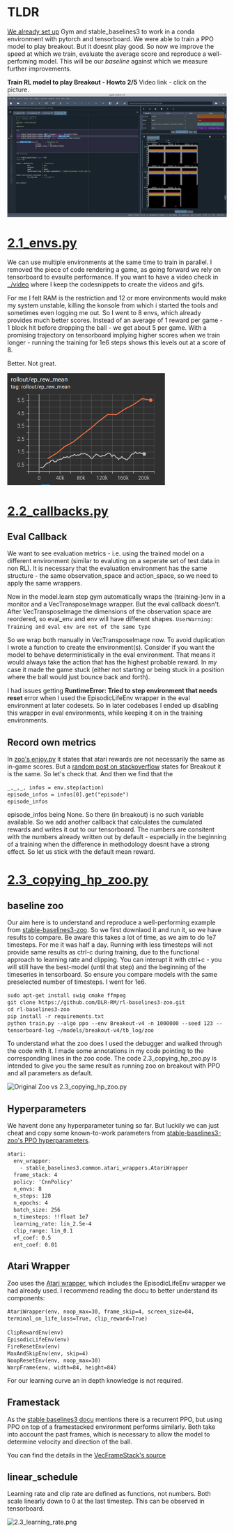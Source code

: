 
# TLDR

[We already set up](../1_gym) Gym and stable_baselines3 to work in a conda environment with pytorch and tensorboard. We were able to train a PPO model to play breakout. But it doesnt play good. So now we improve the speed at which we train, evaluate the average score and reproduce a well-perfoming model. This will be our *baseline* against which we measure further improvements.

**Train RL model to play Breakout - Howto 2/5** Video link - click on the picture.
[![RL Breakout 2/5](../pictures/thumbnails/2_baseline_snapshot.png)](https://youtu.be/RKd13RGI1Yg)

# [2.1_envs.py](./2.1_envs.py)
We can use multiple environments at the same time to train in parallel. I removed the piece of code rendering a game, as going forward we rely on tensorboard to evaulte performance. If you want to have a video check in [../video](../video) where I keep the codesnippets to create the videos and gifs.

For me I felt RAM is the restriction and 12 or more environments would make my system unstable, killing the konsole from which i started the tools and sometimes even logging me out. So I went to 8 envs, which already provides much better scores. Instead of an average of 1 reward per game - 1 block hit before dropping the ball - we get about 5 per game. With a promising trajectory on tensorboard implying higher scores when we train longer - running the training for 1e6 steps shows this levels out at a score of 8.

Better. Not great.

![2.1v1.3r_ep_rew_mean.png](../pictures/2.1v1.3r_ep_rew_mean.png?raw=true)

# [2.2_callbacks.py](./2.2_callbacks.py)

## Eval Callback
We want to see evaluation metrics - i.e. using the trained model on a different environment (similar to evaluting on a seperate set of test data in non RL). It is necessary that the evaluation environment has the same structure - the same observation_space and action_space, so we need to apply the same wrappers.

Now in the model.learn step gym automatically wraps the (training-)env in a monitor and a VecTransposeImage wrapper. But the eval callback doesn't. After VecTransposeImage the dimensions of the observation space are reordered, so eval_env and env will have different shapes.
```UserWarning: Training and eval env are not of the same type```

So we wrap both manually in VecTransposeImage now. To avoid duplication I wrote a function to create the environment(s). Consider if you want the model to behave deterministically in the eval environment. That means it would always take the action that has the highest probable reward. In my case it made the game stuck (either not starting or being stuck in a position where the ball would just bounce back and forth).

I had issues getting **RuntimeError: Tried to step environment that needs reset** error when I used the EpisodicLifeEnv wrapper in the eval environment at later codesets. So in later codebases I ended up disabling this wrapper in eval environments, while keeping it on in the training environments.


## Record own metrics
In [zoo's enjoy.py](https://github.com/DLR-RM/rl-baselines3-zoo/blob/master/enjoy.py#L179) it states that atari rewards are not necessarily the same as in-game scores. But a [random post on stackoverflow](https://stackoverflow.com/questions/58678710/atari-score-vs-reward-in-rllib-dqn-implementation) states for Breakout it is the same. So let's check that. And then we find that the
```
_,_,_, infos = env.step(action)
episode_infos = infos[0].get("episode")
episode_infos
```
episode_infos being None. So there (in breakout) is no such variable available. So we add another callback that calculates the cumulated rewards and writes it out to our tensorboard. The numbers are consitent with the numbers already written out by default - especially in the beginning of a training when the difference in methodology doesnt have a strong effect. So let us stick with the default mean reward.

# [2.3_copying_hp_zoo.py](./2.3_copying_hp_zoo.py)

## baseline zoo
Our aim here is to understand and reproduce a well-performing example from [stable-baselines3-zoo](https://github.com/DLR-RM/rl-baselines3-zoo/). So we first downlaod it and run it, so we have results to compare. Be aware this takes a lot of time, as we aim to do 1e7 timesteps. For me it was half a day. Running with less timesteps will not provide same results as ctrl-c during training, due to the functional approach to learning rate and clipping. You can interupt it with ctrl+c - you will still have the best-model (until that step) and the beginning of the timeseries in tensorboard. So ensure you compare models with the same preselected number of timesteps. I went for 1e6.

```
sudo apt-get install swig cmake ffmpeg
git clone https://github.com/DLR-RM/rl-baselines3-zoo.git
cd rl-baselines3-zoo
pip install -r requirements.txt
python train.py --algo ppo --env Breakout-v4 -n 1000000 --seed 123 --tensorboard-log ~/models/breakout-v4/tb_log/zoo
```

To understand what the zoo does I used the debugger and walked through the code with it. I made some annotations in my code pointing to the corresponding lines in the zoo code. The code 2.3_copying_hp_zoo.py is intended to give you the same result as running zoo on breakout with PPO and all parameters as default.

![Original Zoo vs 2.3_copying_hp_zoo.py](../pictures/2.3_zoo_vs_copied.png?raw=true)

## Hyperparameters
We havent done any hyperparameter tuning so far. But luckily we can just cheat and copy some known-to-work parameters from [stable-baselines3-zoo's PPO hyperparameters](https://github.com/DLR-RM/rl-baselines3-zoo/blob/master/hyperparams/ppo.yml).
```
atari:
  env_wrapper:
    - stable_baselines3.common.atari_wrappers.AtariWrapper
  frame_stack: 4
  policy: 'CnnPolicy'
  n_envs: 8
  n_steps: 128
  n_epochs: 4
  batch_size: 256
  n_timesteps: !!float 1e7
  learning_rate: lin_2.5e-4
  clip_range: lin_0.1
  vf_coef: 0.5
  ent_coef: 0.01
```

## Atari Wrapper
Zoo uses the [Atari wrapper](https://stable-baselines3.readthedocs.io/en/master/common/atari_wrappers.html), which includes the EpisodicLifeEnv wrapper we had already used. I recommend reading the docu to better understand its components:
```
AtariWrapper(env, noop_max=30, frame_skip=4, screen_size=84, terminal_on_life_loss=True, clip_reward=True)

ClipRewardEnv(env)
EpisodicLifeEnv(env)
FireResetEnv(env)
MaxAndSkipEnv(env, skip=4)
NoopResetEnv(env, noop_max=30)
WarpFrame(env, width=84, height=84)
```
For our learning curve an in depth knowledge is not required.

## Framestack
As the [stable baselines3 docu](https://sb3-contrib.readthedocs.io/en/master/modules/ppo_recurrent.html) mentions there is a recurrent PPO, but using PPO on top of a framestacked environment performs similarly. Both take into account the past frames, which is necessary to allow the model to determine velocity and direction of the ball.

You can find the details in the [VecFrameStack's source](https://stable-baselines3.readthedocs.io/en/master/_modules/stable_baselines3/common/vec_env/vec_frame_stack.html#VecFrameStack)

## linear_schedule
Learning rate and clip rate are defined as functions, not numbers. Both scale linearly down to 0 at the last timestep. This can be observed in tensorboard.

![2.3_learning_rate.png](../pictures/2.3_learning_rate.png?raw=true)




